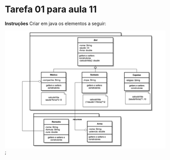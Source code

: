 # Tarefa 01 para aula 11

**Instruções**
Criar em java os elementos a seguir:

![](../images/aula10-tarefa01.jpg);